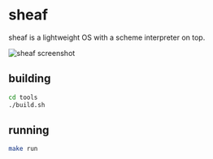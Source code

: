 sheaf
=====

sheaf is a lightweight OS with a scheme interpreter on top.

![sheaf screenshot](http://i.imgur.com/8WbYcPm.png)

building
--------

```bash
cd tools
./build.sh
```

running
-------

```bash
make run
```
